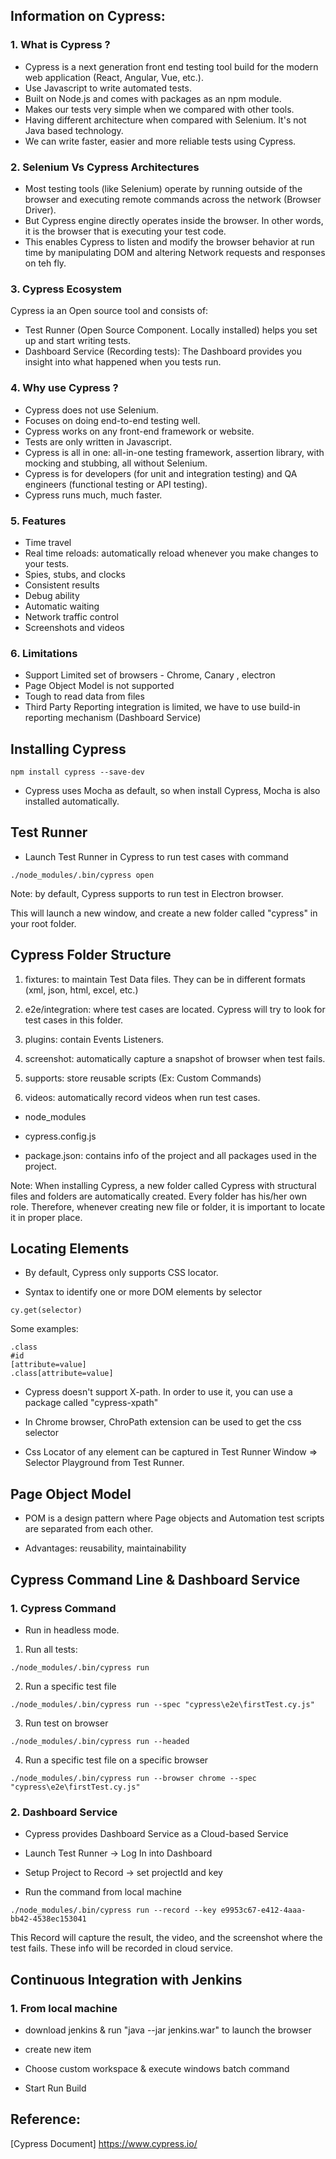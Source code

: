 ## Information on Cypress:

### 1. What is Cypress ?

- Cypress is a next generation front end testing tool build for the modern web application (React, Angular, Vue, etc.).
- Use Javascript to write automated tests.
- Built on Node.js and comes with packages as an npm module.
- Makes our tests very simple when we compared with other tools.
- Having different architecture when compared with Selenium. It's not Java based technology.
- We can write faster, easier and more reliable tests using Cypress.

### 2. Selenium Vs Cypress Architectures

- Most testing tools (like Selenium) operate by running outside of the browser and executing remote commands across the network (Browser Driver).
- But Cypress engine directly operates inside the browser. In other words, it is the browser that is executing your test code.
- This enables Cypress to listen and modify the browser behavior at run time by manipulating DOM and altering Network requests and responses on teh fly.

### 3. Cypress Ecosystem

Cypress ia an Open source tool and consists of:

- Test Runner (Open Source Component. Locally installed) helps you set up and start writing tests.
- Dashboard Service (Recording tests): The Dashboard provides you insight into what happened when you tests run.

### 4. Why use Cypress ?

- Cypress does not use Selenium.
- Focuses on doing end-to-end testing well.
- Cypress works on any front-end framework or website.
- Tests are only written in Javascript.
- Cypress is all in one: all-in-one testing framework, assertion library, with mocking and stubbing, all without Selenium.
- Cypress is for developers (for unit and integration testing) and QA engineers (functional testing or API testing).
- Cypress runs much, much faster.

### 5. Features

- Time travel
- Real time reloads: automatically reload whenever you make changes to your tests.
- Spies, stubs, and clocks
- Consistent results
- Debug ability
- Automatic waiting
- Network traffic control
- Screenshots and videos

### 6. Limitations

- Support Limited set of browsers - Chrome, Canary , electron
- Page Object Model is not supported
- Tough to read data from files
- Third Party Reporting integration is limited, we have to use build-in reporting mechanism (Dashboard Service)

## Installing Cypress

```console
npm install cypress --save-dev
```

- Cypress uses Mocha as default, so when install Cypress, Mocha is also installed automatically.

## Test Runner

- Launch Test Runner in Cypress to run test cases with command

```console
./node_modules/.bin/cypress open
```

Note: by default, Cypress supports to run test in Electron browser.

This will launch a new window, and create a new folder called "cypress" in your root folder.

## Cypress Folder Structure

1. fixtures: to maintain Test Data files. They can be in different formats (xml, json, html, excel, etc.)

2. e2e/integration: where test cases are located. Cypress will try to look for test cases in this folder.

3. plugins: contain Events Listeners.

4. screenshot: automatically capture a snapshot of browser when test fails.

5. supports: store reusable scripts (Ex: Custom Commands)

6. videos: automatically record videos when run test cases.

- node_modules

- cypress.config.js

- package.json: contains info of the project and all packages used in the project.

Note: When installing Cypress, a new folder called Cypress with structural files and folders are automatically created. Every folder has his/her own role. Therefore, whenever creating new file or folder, it is important to locate it in proper place.

## Locating Elements

- By default, Cypress only supports CSS locator.

- Syntax to identify one or more DOM elements by selector

```console
cy.get(selector)
```

Some examples:

```console
.class
#id
[attribute=value]
.class[attribute=value]
```

- Cypress doesn't support X-path. In order to use it, you can use a package called "cypress-xpath"

- In Chrome browser, ChroPath extension can be used to get the css selector

- Css Locator of any element can be captured in Test Runner Window => Selector Playground from Test Runner.

## Page Object Model

- POM is a design pattern where Page objects and Automation test scripts are separated from each other.

- Advantages: reusability, maintainability

## Cypress Command Line & Dashboard Service

### 1. Cypress Command

- Run in headless mode.

1. Run all tests:

```console
./node_modules/.bin/cypress run
```

2. Run a specific test file

```console
./node_modules/.bin/cypress run --spec "cypress\e2e\firstTest.cy.js"
```

3. Run test on browser

```console
./node_modules/.bin/cypress run --headed
```

4. Run a specific test file on a specific browser

```console
./node_modules/.bin/cypress run --browser chrome --spec "cypress\e2e\firstTest.cy.js"
```

### 2. Dashboard Service

- Cypress provides Dashboard Service as a Cloud-based Service

- Launch Test Runner -> Log In into Dashboard

- Setup Project to Record -> set projectId and key

- Run the command from local machine

```console
./node_modules/.bin/cypress run --record --key e9953c67-e412-4aaa-bb42-4538ec153041
```

This Record will capture the result, the video, and the screenshot where the test fails. These info will be recorded in cloud service.

## Continuous Integration with Jenkins

### 1. From local machine

- download jenkins & run "java --jar jenkins.war" to launch the browser

- create new item

- Choose custom workspace & execute windows batch command

- Start Run Build

## Reference:

[Cypress Document] https://www.cypress.io/
